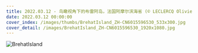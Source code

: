 ```yaml
---
title: 2022.03.12 - 鸟瞰视角下的布雷阿岛，法国阿摩尔滨海省 (© LECLERCQ Olivier/hemis.fr/Alamy)
date: 2022.03.12 00:00:00
cover_index: /images/thumbs/BrehatIsland_ZH-CN6015596530_533x300.jpg
cover_detail: /images/BrehatIsland_ZH-CN6015596530_1920x1080.jpg
---
```


![BrehatIsland](/images/BrehatIsland_ZH-CN6015596530_1920x1080.jpg)
